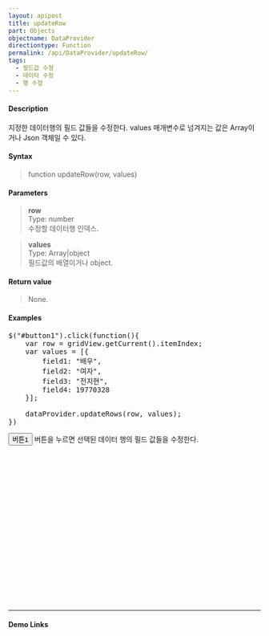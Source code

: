 ```yaml
---
layout: apipost
title: updateRow
part: Objects
objectname: DataProvider
directiontype: Function
permalink: /api/DataProvider/updateRow/
tags:
  - 필드값 수정
  - 데이터 수정
  - 행 수정
---
```


<script>
var gridView;
var dataProvider;
    
$(document).ready( function() {

    RealGridJS.setTrace(false);
    RealGridJS.setRootContext("/script");
    
    dataProvider = new RealGridJS.LocalDataProvider();
    gridView = new RealGridJS.GridView("realgrid");
    gridView.setDataSource(dataProvider);

    setFields(dataProvider);
    setColumns(gridView);

    var data = [
        ["가수", "여자", "정수라", "19880902", "99", "90", "90", "100", "100", "90"],
        ["배우", "여자", "송윤아", "19900218", "33", "90", "70", "60", "100", "80"],
        ["배우", "여자", "전도연", "19910821", "22", "90", "70", "60", "100", "80"],
        ["가수", "여자", "이선희", "19780119", "33", "90", "70", "60", "100", "80"],
        ["배우", "여자", "하지원", "19791209", "11", "90", "70", "60", "100", "80"],
        ["가수", "여자", "소찬휘", "19870512", "55", "90", "70", "60", "100", "80"],
        ["가수", "여자", "박정현", "19800806", "22", "90", "70", "60", "100", "80"],
        ["배우", "여자", "전지현", "19770328", "44", "90", "70", "60", "100", "80"]
    ];
    dataProvider.setRows(data);

    gridView.resetCurrent();

    $("#button1").click(function(){
      var row = gridView.getCurrent().itemIndex;
      var values = [{
        field1: "배우",
        field2: "여자",
        field3: "전지현",
        field4: 19770328
      }];

      dataProvider.updateRows(row, values);
    })


});

//다섯개의 필드를 가진 배열 객체를 생성합니다.
function setFields(provider) {
    var fields = [{
        fieldName: "field1"
    }, {
        fieldName: "field2"
    }, {
        fieldName: "field3"
    }, {
        fieldName: "field4",
        dataType: "datetime",
        datetimeFormat: "yyyyMMdd"
    }, {
        fieldName: "field5",
        dataType: "number"
    }, {
        fieldName: "field6",
        dataType: "number"
    },{
        fieldName: "field7",
        dataType: "number"
    }, {
        fieldName: "field8",
        dataType: "number"
    }, {
        fieldName: "field9",
        dataType: "number"
    }, {
        fieldName: "field10",
        dataType: "number"
    }];

    //DataProvider의 setFields함수로 필드를 입력합니다.    
    provider.setFields(fields);    
}

//필드와 연결된 컬럼 배열 객체를 생성합니다.
function setColumns(grid) {
    var columns = [{
        name: "col1",
        fieldName: "field1",
        header : {
            text: "직업"
        },
        width : 60            
    }, {
        name: "col2",
        fieldName: "field2",
        header : {
            text: "성별"
        },
        editor : {
            type: "dropDown",
            dropDownCount: 2,
            values: ["남자", "여자"],
            labels: ["남", "여"],
            lookupDisplay: true
        },
        width: 50
    }, {
        name: "col3",
        fieldName: "field3",
        header : {
            text: "이름"
        },
        width: 80
    }, {
        name: "col4",
        fieldName: "field4",
        header : {
            text: "생일"
        },
        editor: {
            datetimeFormat: "yyyy-MM-dd"
        },
        width: 90
    }, {
        name: "col5",
        fieldName: "field5",
        header : {
            text: "수학"
        },
        editor : {
            type: "number"
        },
        width: 80
    }, {
        name: "col6",
        fieldName: "field6",
        header : {
          text: "민법"
        },
        width: 80
    }, {
        name: "col7",
        fieldName: "field7",
        header : {
            text: "한국사"
        },
        width: 80
    }, {
        name: "col8",
        fieldName: "field8",
        header : {
            text: "영어"
        },
        width: 80
    }, {
        name: "col9",
        fieldName: "field9",
        header : {
            text: "과학"
        },
        width: 80
    }, {
        name: "col10",
        fieldName: "field10",
        header : {
            text: "사회"
        },
        width: 80
    }];

    //컬럼을 GridView에 입력 합니다.
    grid.setColumns(columns);

}

</script>

#### Description

 지정한 데이터행의 필드 값들을 수정한다. values 매개변수로 넘겨지는 값은 Array이거나 Json 객체일 수 있다.

#### Syntax

> function updateRow(row, values)

#### Parameters

> **row**  
> Type: number  
> 수정할 데이터행 인덱스.  

> **values**  
> Type: Array\|object  
> 필드값의 배열이거나 object.  

#### Return value

> None.

#### Examples 

<pre class="prettyprint">
$("#button1").click(function(){
    var row = gridView.getCurrent().itemIndex;
    var values = [{
        field1: "배우",
        field2: "여자",
        field3: "전지현",
        field4: 19770328
    }];

    dataProvider.updateRows(row, values);
})
</pre>

<button id="button1" class="btn btn-success btn-xs">버튼1</button>
버튼을 누르면 선택된 데이터 행의 필드 값들을 수정한다.


<div id="realgrid" style="width: 100%; height: 300px;"></div>
<p></p>

---

#### Demo Links

